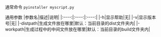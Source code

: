 通常命令
`pyinstaller myscript.py`

通用参数
|参数名|描述|说明|
|:----:|:----:|:----:|
|-h|显示帮助|无|
|-v|显示版本号|无|
|-distpath|生成文件放在哪里|默认：当前目录的dist文件夹内|
|-workpath|生成过程中的中间文件放在哪里|默认：当前目录的build文件夹内|
